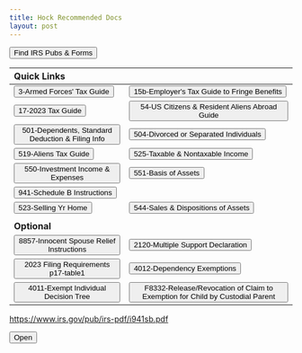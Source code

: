 ```yaml
---
title: Hock Recommended Docs
layout: post
---
```


<script> function buttonp3() { window.open("/ea/assets/pdfs/vip/p3.pdf"); } </script>
<script> function buttonp15() { window.open("/ea/assets/pdfs/vip/p15b.pdf"); } </script>
<script> function buttonp17() { window.open("/ea/assets/pdfs/vip/p17.pdf"); } </script>
<script> function buttonp54() { window.open("/ea/assets/pdfs/vip/p54.pdf"); } </script>
<script> function buttonp501() { window.open("/ea/assets/pdfs/vip/p501.pdf"); } </script>
<script> function buttonp504() { window.open("/ea/assets/pdfs/vip/p504.pdf"); } </script>
<script> function buttonp519() { window.open("/ea/assets/pdfs/vip/p519.pdf"); } </script> 
<script> function buttonp525() { window.open("/ea/assets/pdfs/vip/p525.pdf"); } </script>
<script> function buttonp550() { window.open("/ea/assets/pdfs/vip/p550.pdf"); } </script>
<script> function buttonp550() { window.open("/ea/assets/pdfs/vip/p551.pdf"); } </script>
<script> function buttonp551() { window.open("/ea/assets/pdfs/vip/p554.pdf"); } </script>

<script> function buttoni941() { window.open("/ea/assets/pdfs/vip/p554.pdf"); } </script>

<!-- Optional -->
<script> function button12() { window.open("/ea/assets/pdfs/vip/pub17.table1-1-Dollar-Filing-Req.pdf"); } </script>
<script> function button13() { window.open("/ea/assets/pdfs/vip/PTIN.Application.Checklist_Internal.Revenue.Service.pdf"); } </script>
<script> function button14() { window.open("/ea/assets/pdfs/vip/i941sb.pdf"); } </script>
<script> function button15() { window.open("/ea/assets/pdfs/vip/i8857.pdf"); } </script>
<script> function button16() { window.open("/ea/assets/pdfs/f2120.pdf"); } </script>

<script> function buttonf8332() { window.open("/ea/assets/pdfs/f8332.pdf"); } </script>

<script> function buttonP523() { window.open("/ea/assets/pdfs/vip/p523.pdf"); } </script>
<script> function buttonP544() { window.open("/ea/assets/pdfs/p544.pdf"); } </script>

<script> function buttonForms() { window.open("https://www.irs.gov/forms-instructions"); } </script>
<button onclick="buttonForms()">Find IRS Pubs & Forms</button>

| Quick Links ||
|:-|:-|
| <button onclick="button1()">3-Armed Forces' Tax Guide</button> | <button onclick="button2()">15b-Employer's Tax Guide to Fringe Benefits</button> |
| <button onclick="button3()">17-2023 Tax Guide</button>| <button onclick="button4()">54-US Citizens & Resident Aliens Abroad Guide</button> |
| <button onclick="button5()">501-Dependents, Standard Deduction & Filing Info</button> | <button onclick="button6()">504-Divorced or Separated Individuals</button> |
| <button onclick="button7()">519-Aliens Tax Guide</button>| <button onclick="button8()">525-Taxable & Nontaxable Income</button> 
| <button onclick="button9()">550-Investment Income & Expenses</button> | <button onclick="button10()">551-Basis of Assets</button> |
|<button onclick="button14()">941-Schedule B Instructions</button> || 
|<button onclick="buttonP523()">523-Selling Yr Home</button> |<button onclick="buttonP544()">544-Sales & Dispositions of Assets</button> |
|||
| **Optional** | 
| <button onclick="button15()">8857-Innocent Spouse Relief Instructions</button> | <button onclick="button16()">2120-Multiple Support Declaration</button> |
| <button onclick="button12()">2023 Filing Requirements p17-table1</button> | <button onclick="button12()">4012-Dependency Exemptions</button> |
| <button onclick="button12()">4011-Exempt Individual Decision Tree</button> | <button onclick="button12()">F8332-Release/Revocation of Claim to Exemption for Child by Custodial Parent</button> |

https://www.irs.gov/pub/irs-pdf/i941sb.pdf


<button class="button" onClick="window.open('http://www.example.com');"> <span class="icon">Open</span> </button>
